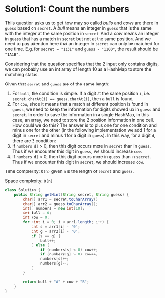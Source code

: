 # Solution1: Count the numbers

Thiis question asks us to get how may so called _bulls_ and _cows_ are there in `guess` based on `secret`. A _bull_ means an integer in `guess` that is the same with the integer at the same position in `secret`. And a _cow_ means an integer in `guess` that has a match in `secret` but not at the same position. And we need to pay attention here that an integer in `secret` can only be matched for one time. E.g. for `secret = "1231"` and `guess = "1100"`, the result should be `"1A1B"`.  

Considering that the question specifies that the 2 input only contains digits, we can probably use an int array of length 10 as a HashMap to store the matching status.  

Given that `secret` and `guess` are of the same length:   
1. For `bull`, the condition is simple. If a digit at the same position `i`, i.e. `secret.charAt(i) == guess.charAt(i)`, then a `bull` is found.   
2. For `cow`, since it means that a match at different position is found in `guess`, we need to keep the information for digits showed up in `guess` and `secret`. In order to save the information in a single HashMap, in this case, an array, we need to store the 2 position information in one cell. How could we do this? The answer is to plus one for one condition and minus one for the other (in the following implementation we add 1 for a digit in `secret` and minus 1 for a digit in `guess`). In this way, for a digit `d`, there are 2 condition:   
  1. If `numbers[d]` > 0, then this digit occurs more in `secret` than in `guess`. Thus if we encounter this digit in `guess`, we should increase `cow`.   
  2. If `numbers[d]` < 0, then this digit occurs more in `guess` than in `secret`. Thus if we encounter this digit in `secret`, we should increase `cow`.  

Time complexity: `O(n)` given `n` is the length of `secret` and `guess`.  

Space complexity: `O(n)`  

```Java
class Solution {
    public String getHint(String secret, String guess) {
        char[] arr1 = secret.toCharArray();
        char[] arr2 = guess.toCharArray();
        int[] numbers = new int[10];
        int bull = 0;
        int cow = 0;
        for (int i = 0; i < arr1.length; i++) {
            int s = arr1[i] - '0';
            int g = arr2[i] - '0';
            if (s == g) {
                bull++;
            } else {
                if (numbers[s] < 0) cow++;
                if (numbers[g] > 0) cow++;
                numbers[s]++;
                numbers[g]--;
            }
        }
        
        return bull + "A" + cow + "B";
    }
}
```
